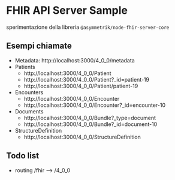 FHIR API Server Sample
=======
sperimentazione della libreria `@asymmetrik/node-fhir-server-core`

## Esempi chiamate
- Metadata: http://localhost:3000/4_0_0/metadata
- Patients 
  - http://localhost:3000/4_0_0/Patient
  - http://localhost:3000/4_0_0/Patient?_id=patient-19
  - http://localhost:3000/4_0_0/Patient/patient-19
- Encounters
  - http://localhost:3000/4_0_0/Encounter
  - http://localhost:3000/4_0_0/Encounter?_id=encounter-10
- Documents
  - http://localhost:3000/4_0_0/Bundle?_type=document
  - http://localhost:3000/4_0_0/Bundle?_id=document-10
- StructureDefinition
  - http://localhost:3000/4_0_0/StructureDefinition

## Todo list
- routing /fhir --> /4_0_0

